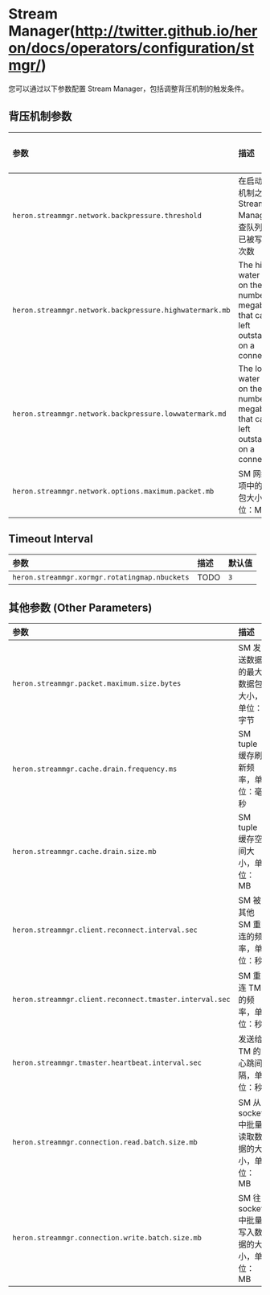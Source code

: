 # Stream Manager(http://twitter.github.io/heron/docs/operators/configuration/stmgr/)

您可以通过以下参数配置 Stream Manager，包括调整背压机制的触发条件。

## 背压机制参数

参数 | 描述 | 默认值
:----- |:------- |:-------
`heron.streammgr.network.backpressure.threshold` | 在启动背压机制之前，Stream Manager 检查队列是否已被写满的次数 | `3`
`heron.streammgr.network.backpressure.highwatermark.mb` | The high water mark on the number of megabytes that can be left outstanding on a connection | `50`
`heron.streammgr.network.backpressure.lowwatermark.md` | The low water mark on the number of megabytes that can be left outstanding on a connection | `30`
`heron.streammgr.network.options.maximum.packet.mb` | SM 网络选项中的消息包大小，单位：MB | `100`

## Timeout Interval

参数 | 描述 | 默认值
:----- |:------- |:-------
`heron.streammgr.xormgr.rotatingmap.nbuckets` | TODO | `3`

## 其他参数 (Other Parameters)

参数 | 描述 | 默认值
:----- |:------- |:-------
`heron.streammgr.packet.maximum.size.bytes` | SM 发送数据的最大数据包大小，单位：字节 | `102400`
`heron.streammgr.cache.drain.frequency.ms` | SM tuple 缓存刷新频率，单位：毫秒 | `10`
`heron.streammgr.cache.drain.size.mb` | SM tuple 缓存空间大小，单位：MB | `100`
`heron.streammgr.client.reconnect.interval.sec` | SM 被其他 SM 重连的频率，单位：秒 | `1`
`heron.streammgr.client.reconnect.tmaster.interval.sec` | SM 重连 TM 的频率，单位：秒 | `10`
`heron.streammgr.tmaster.heartbeat.interval.sec` | 发送给 TM 的心跳间隔，单位：秒 | `10`
`heron.streammgr.connection.read.batch.size.mb` | SM 从 socket 中批量读取数据的大小，单位：MB | `1`
`heron.streammgr.connection.write.batch.size.mb` | SM 往 socket 中批量写入数据的大小，单位：MB | `1`
